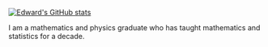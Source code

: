 
[![Edward's GitHub stats](https://github-readme-stats.vercel.app/api?username=edward-stuart-johnson)](https://github.com/anuraghazra/github-readme-stats)

I am a mathematics and physics graduate who has taught mathematics and statistics for a decade.

<!--
**edward-stuart-johnson/edward-stuart-johnson** is a ✨ _special_ ✨ repository because its `README.md` (this file) appears on your GitHub profile.

Here are some ideas to get you started:

- 🔭 I’m currently working on ...
- 🌱 I’m currently learning ...
- 👯 I’m looking to collaborate on ...
- 🤔 I’m looking for help with ...
- 💬 Ask me about ...
- 📫 How to reach me: ...
- 😄 Pronouns: ...
- ⚡ Fun fact: ...
-->
